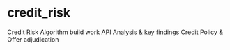 # credit_risk
Credit Risk Algorithm build work 
API Analysis & key findings 
Credit Policy & Offer adjudication
